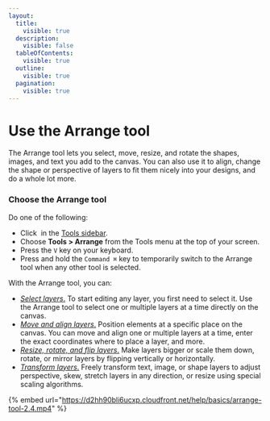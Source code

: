 ```yaml
---
layout:
  title:
    visible: true
  description:
    visible: false
  tableOfContents:
    visible: true
  outline:
    visible: true
  pagination:
    visible: true
---
```


# Use the Arrange tool

The Arrange tool lets you select, move, resize, and rotate the shapes, images, and text you add to the canvas. You can also use it to align, change the shape or perspective of layers to fit them nicely into your designs, and do a whole lot more.

### Choose the Arrange tool

Do one of the following:

* Click <img src="https://help.pixelmator.com/pixelmator-pro/3.5/assets/English/1590505056000.png" alt="" data-size="line"> in the [Tools sidebar](https://www.pixelmator.com/support/guide/pixelmator-pro/#glossary).
* Choose **Tools > Arrange** from the Tools menu at the top of your screen.
* Press the `V` key on your keyboard.
* Press and hold the `Command ⌘` key to temporarily switch to the Arrange tool when any other tool is selected.

With the Arrange tool, you can:

* [_Select layers_.](select-layers.md) To start editing any layer, you first need to select it. Use the Arrange tool to select one or multiple layers at a time directly on the canvas.
* [_Move and align layers_.](move-and-align-layers.md) Position elements at a specific place on the canvas. You can move and align one or multiple layers at a time, enter the exact coordinates where to place a layer, and more.
* [_Resize, rotate, and flip layers_.](../crop-and-straighten-images/) Make layers bigger or scale them down, rotate, or mirror layers by flipping vertically or horizontally.
* [_Transform layers_.](transform-layers.md) Freely transform text, image, or shape layers to adjust perspective, skew, stretch layers in any direction, or resize using special scaling algorithms.

{% embed url="https://d2hh90bli6ucxp.cloudfront.net/help/basics/arrange-tool-2.4.mp4" %}
